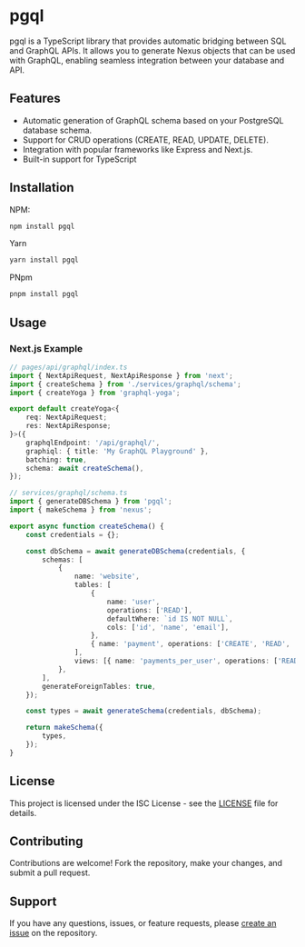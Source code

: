 # pgql

pgql is a TypeScript library that provides automatic bridging between SQL and GraphQL APIs. It allows you to generate Nexus objects that can be used with GraphQL, enabling seamless integration between your database and API.

## Features

- Automatic generation of GraphQL schema based on your PostgreSQL database schema.
- Support for CRUD operations (CREATE, READ, UPDATE, DELETE).
- Integration with popular frameworks like Express and Next.js.
- Built-in support for TypeScript

## Installation

NPM:

```bash
npm install pgql
```

Yarn

```bash
yarn install pgql
```

PNpm

```bash
pnpm install pgql
```

## Usage

### Next.js Example

```typescript
// pages/api/graphql/index.ts
import { NextApiRequest, NextApiResponse } from 'next';
import { createSchema } from './services/graphql/schema';
import { createYoga } from 'graphql-yoga';

export default createYoga<{
    req: NextApiRequest;
    res: NextApiResponse;
}>({
    graphqlEndpoint: '/api/graphql/',
    graphiql: { title: 'My GraphQL Playground' },
    batching: true,
    schema: await createSchema(),
});

// services/graphql/schema.ts
import { generateDBSchema } from 'pgql';
import { makeSchema } from 'nexus';

export async function createSchema() {
    const credentials = {};

    const dbSchema = await generateDBSchema(credentials, {
        schemas: [
            {
                name: 'website',
                tables: [
                    {
                        name: 'user',
                        operations: ['READ'],
                        defaultWhere: `id IS NOT NULL`,
                        cols: ['id', 'name', 'email'],
                    },
                    { name: 'payment', operations: ['CREATE', 'READ', 'UPDATE', 'DELETE'] },
                ],
                views: [{ name: 'payments_per_user', operations: ['READ'] }],
            },
        ],
        generateForeignTables: true,
    });

    const types = await generateSchema(credentials, dbSchema);

    return makeSchema({
        types,
    });
}
```

## License

This project is licensed under the ISC License - see the [LICENSE]('https://opensource.org/license/isc-license-txt/') file for details.

## Contributing

Contributions are welcome! Fork the repository, make your changes, and submit a pull request.

## Support

If you have any questions, issues, or feature requests, please [create an issue]('https://github.com/SeltikHD/pgql/issues') on the repository.
